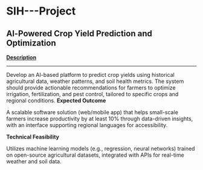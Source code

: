 # SIH---Project
## Al-Powered Crop Yield Prediction and Optimization

**<u>Description</u>**<hr>

Develop an AI-based platform to predict crop yields using historical agricultural data, weather patterns, and soil health metrics. The system should provide actionable recommendations for farmers to optimize irrigation, fertilization, and pest control, tailored to specific crops and regional conditions.
**Expected Outcome**

A scalable software solution (web/mobile app) that helps small-scale farmers increase productivity by at least 10% through data-driven insights, with an interface supporting regional languages for accessibility.

**Technical Feasibility**

Utilizes machine learning models (e.g., regression, neural networks) trained on open-source agricultural datasets, integrated with APIs for real-time weather and soil data.
